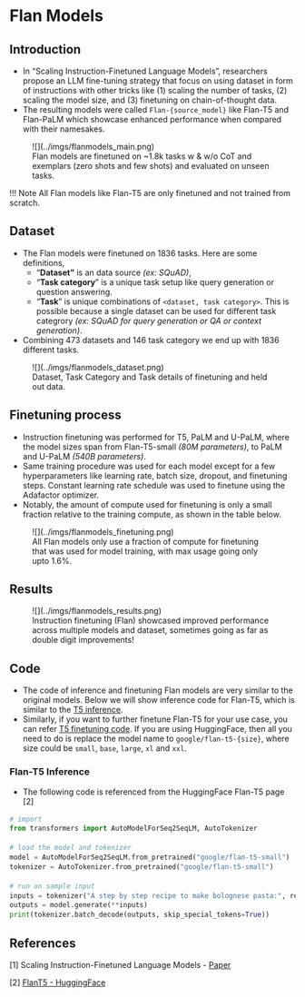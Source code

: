 Flan Models
=========

## Introduction

- In “Scaling Instruction-Finetuned Language Models”, researchers propose an LLM fine-tuning strategy that focus on using dataset in form of instructions with other tricks like (1) scaling the number of tasks, (2) scaling the model size, and (3) finetuning on chain-of-thought data. 
- The resulting models were called `Flan-{source_model}` like Flan-T5 and Flan-PaLM which showcase enhanced performance when compared with their namesakes. 

<figure markdown> 
![](../imgs/flanmodels_main.png)
<figcaption>Flan models are finetuned on ~1.8k tasks w & w/o CoT and exemplars (zero shots and few shots) and evaluated on unseen tasks.</figcaption>
</figure>

!!! Note
    All Flan models like Flan-T5 are only finetuned and not trained from scratch.

## Dataset

- The Flan models were finetuned on 1836 tasks. Here are some definitions, 
  - “**Dataset”** is an data source *(ex: SQuAD)*, 
  - “**Task category**” is a unique task setup like query generation or question answering.
  - “**Task**” is unique combinations of `<dataset, task category>`. This is possible because a single dataset can be used for different task categrory *(ex: SQuAD for query generation or QA or context generation)*. 
- Combining 473 datasets and 146 task category we end up with 1836 different tasks. 

<figure markdown> 
![](../imgs/flanmodels_dataset.png)
<figcaption>Dataset, Task Category and Task details of finetuning and held out data.</figcaption>
</figure>

## Finetuning process

- Instruction finetuning was performed for T5, PaLM and U-PaLM, where the model sizes span from Flan-T5-small *(80M parameters)*, to PaLM and U-PaLM *(540B parameters)*. 
- Same training procedure was used for each model except for a few hyperparameters like learning rate, batch size, dropout, and finetuning steps. Constant learning rate schedule was used to finetune using the Adafactor optimizer. 
- Notably, the amount of compute used for finetuning is only a small fraction relative to the training compute, as shown in the table below.

<figure markdown> 
![](../imgs/flanmodels_finetuning.png)
<figcaption>All Flan models only use a fraction of compute for finetuning that was used for model training, with max usage going only upto 1.6%.</figcaption>
</figure>

## Results

<figure markdown> 
![](../imgs/flanmodels_results.png)
<figcaption>Instruction finetuning (Flan) showcased improved performance across multiple models and dataset, sometimes going as far as double digit improvements!
</figcaption>
</figure>

## Code

- The code of inference and finetuning Flan models are very similar to the original models. Below we will show inference code for Flan-T5, which is similar to the [T5 inference](../natural_language_processing/T5.md#t5-inference). 
- Similarly, if you want to further finetune Flan-T5 for your use case, you can refer [T5 finetuning code](../natural_language_processing/T5.md#t5-finetuning). If you are using HuggingFace, then all you need to do is replace the model name to `google/flan-t5-{size}`, where size could be `small`, `base`, `large`, `xl` and `xxl`. 

### Flan-T5 Inference

- The following code is referenced from the HuggingFace Flan-T5 page [2]

``` python linenums="1"
# import
from transformers import AutoModelForSeq2SeqLM, AutoTokenizer

# load the model and tokenizer
model = AutoModelForSeq2SeqLM.from_pretrained("google/flan-t5-small")
tokenizer = AutoTokenizer.from_pretrained("google/flan-t5-small")

# run on sample input
inputs = tokenizer("A step by step recipe to make bolognese pasta:", return_tensors="pt")
outputs = model.generate(**inputs)
print(tokenizer.batch_decode(outputs, skip_special_tokens=True))
```

## References

[1] Scaling Instruction-Finetuned Language Models - [Paper](https://arxiv.org/abs/2210.11416)

[2] [FlanT5 - HuggingFace](https://huggingface.co/docs/transformers/model_doc/flan-t5)